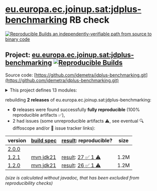 [eu.europa.ec.joinup.sat:jdplus-benchmarking](https://central.sonatype.com/artifact/eu.europa.ec.joinup.sat/jdplus-benchmarking/versions) RB check
=======

[![Reproducible Builds](https://reproducible-builds.org/images/logos/rb.svg) an independently-verifiable path from source to binary code](https://reproducible-builds.org/)

## Project: [eu.europa.ec.joinup.sat:jdplus-benchmarking](https://central.sonatype.com/artifact/eu.europa.ec.joinup.sat/jdplus-benchmarking/versions) [![Reproducible Builds](https://img.shields.io/endpoint?url=https://raw.githubusercontent.com/jvm-repo-rebuild/reproducible-central/master/content/eu/europa/ec/joinup/sat/jdplus-benchmarking/badge.json)](https://github.com/jvm-repo-rebuild/reproducible-central/blob/master/content/eu/europa/ec/joinup/sat/jdplus-benchmarking/README.md)

Source code: [https://github.com/jdemetra/jdplus-benchmarking.git](https://github.com/jdemetra/jdplus-benchmarking.git)

<details><summary>This project defines 13 modules:</summary>

* [eu.europa.ec.joinup.sat:jdplus-benchmarking](https://central.sonatype.com/artifact/eu.europa.ec.joinup.sat/jdplus-benchmarking/overview)
* [eu.europa.ec.joinup.sat:jdplus-benchmarking-base](https://central.sonatype.com/artifact/eu.europa.ec.joinup.sat/jdplus-benchmarking-base/overview)
* [eu.europa.ec.joinup.sat:jdplus-benchmarking-base-api](https://central.sonatype.com/artifact/eu.europa.ec.joinup.sat/jdplus-benchmarking-base-api/overview)
* [eu.europa.ec.joinup.sat:jdplus-benchmarking-base-core](https://central.sonatype.com/artifact/eu.europa.ec.joinup.sat/jdplus-benchmarking-base-core/overview)
* [eu.europa.ec.joinup.sat:jdplus-benchmarking-base-information](https://central.sonatype.com/artifact/eu.europa.ec.joinup.sat/jdplus-benchmarking-base-information/overview)
* [eu.europa.ec.joinup.sat:jdplus-benchmarking-base-parent](https://central.sonatype.com/artifact/eu.europa.ec.joinup.sat/jdplus-benchmarking-base-parent/overview)
* [eu.europa.ec.joinup.sat:jdplus-benchmarking-base-protobuf](https://central.sonatype.com/artifact/eu.europa.ec.joinup.sat/jdplus-benchmarking-base-protobuf/overview)
* [eu.europa.ec.joinup.sat:jdplus-benchmarking-base-r](https://central.sonatype.com/artifact/eu.europa.ec.joinup.sat/jdplus-benchmarking-base-r/overview)
* [eu.europa.ec.joinup.sat:jdplus-benchmarking-base-workspace](https://central.sonatype.com/artifact/eu.europa.ec.joinup.sat/jdplus-benchmarking-base-workspace/overview)
* [eu.europa.ec.joinup.sat:jdplus-benchmarking-bom](https://central.sonatype.com/artifact/eu.europa.ec.joinup.sat/jdplus-benchmarking-bom/overview)
* [eu.europa.ec.joinup.sat:jdplus-benchmarking-cli](https://central.sonatype.com/artifact/eu.europa.ec.joinup.sat/jdplus-benchmarking-cli/overview)
* [eu.europa.ec.joinup.sat:jdplus-benchmarking-desktop](https://central.sonatype.com/artifact/eu.europa.ec.joinup.sat/jdplus-benchmarking-desktop/overview)
* [eu.europa.ec.joinup.sat:jdplus-benchmarking-desktop-plugin](https://central.sonatype.com/artifact/eu.europa.ec.joinup.sat/jdplus-benchmarking-desktop-plugin/overview)
</details>

rebuilding **2 releases** of eu.europa.ec.joinup.sat:jdplus-benchmarking:
- **0** releases were found successfully **fully reproducible** (100% reproducible artifacts :white_check_mark:),
- 2 had issues (some unreproducible artifacts :warning:, see eventual :mag: diffoscope and/or :memo: issue tracker links):

| version | [build spec](/BUILDSPEC.md) | [result](https://reproducible-builds.org/docs/jvm/): reproducible? | size |
| -- | --------- | ------ | -- |
| [2.0.0](https://central.sonatype.com/artifact/eu.europa.ec.joinup.sat/jdplus-benchmarking/2.0.0/pom) | | | |
| [1.2.1](https://central.sonatype.com/artifact/eu.europa.ec.joinup.sat/jdplus-benchmarking/1.2.1/pom) | [mvn jdk21](jdplus-benchmarking-1.2.1.buildspec) | [result](jdplus-benchmarking-1.2.1.buildinfo): [27 :white_check_mark:  1 :warning:](jdplus-benchmarking-1.2.1.buildcompare) | 1.2M |
| [1.2.0](https://central.sonatype.com/artifact/eu.europa.ec.joinup.sat/jdplus-benchmarking/1.2.0/pom) | [mvn jdk21](jdplus-benchmarking-1.2.0.buildspec) | [result](jdplus-benchmarking-1.2.0.buildinfo): [26 :white_check_mark:  1 :warning:](jdplus-benchmarking-1.2.0.buildcompare) | 1.2M |

<i>(size is calculated without javadoc, that has been excluded from reproducibility checks)</i>
